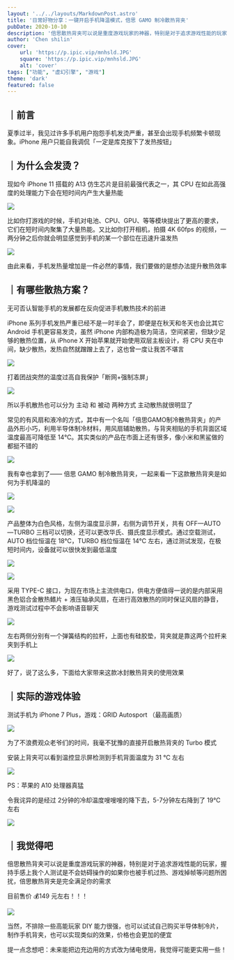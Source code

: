 ```yaml
---
layout: '../../layouts/MarkdownPost.astro'
title: '日常好物分享：一键开启手机降温模式，倍思 GAMO 制冷散热背夹'
pubDate: 2020-10-10
description: '倍思散热背夹可以说是重度游戏玩家的神器，特别是对于追求游戏性能的玩家'
author: 'Chen shilin'
cover:
    url: 'https://p.ipic.vip/mnhsld.JPG'
    square: 'https://p.ipic.vip/mnhsld.JPG'
    alt: 'cover'
tags: ["功能", "虚幻引擎", "游戏"] 
theme: 'dark'
featured: false
---
```


## ｜前言

夏季过半，我见过许多手机用户抱怨手机发烫严重，甚至会出现手机频繁卡顿现象。iPhone 用户只能自我调侃「一定是库克按下了发热按钮」

## ｜为什么会发烫？

现如今 iPhone 11 搭载的 A13 仿生芯片是目前最强代表之一，其 CPU 在如此高强度的处理能力下会在短时间内产生大量热能

![](https://zaaap-1254235226.cos.ap-guangzhou.myqcloud.com/long_pic/2020/10/10/20201010121206586.jpg?size=482x271&imageMogr2/format/jpeg/quality/60)

比如你打游戏的时候，手机对电池、CPU、GPU、等等模块提出了更高的要求，它们在短时间内聚集了大量热能。又比如你打开相机，拍摄 4K 60fps 的视频，一两分钟之后你就会明显感觉到手机的某一个部位在迅速升温发热

![](https://zaaap-1254235226.cos.ap-guangzhou.myqcloud.com/long_pic/2020/10/10/20201010121206908.jpg?size=1440x1080&imageMogr2/format/jpeg/quality/60)

由此来看，手机发热量增加是一件必然的事情，我们要做的是想办法提升散热效率

## ｜有哪些散热方案？

无可否认智能手机的发展都在反向促进手机散热技术的前进

iPhone 系列手机发热严重已经不是一时半会了，即便是在秋天和冬天也会比其它Android 手机更容易发烫，虽然 iPhone 内部构造极为简洁，空间紧密，但缺少足够的散热位置，从 iPhone X 开始苹果就开始使用双层主板设计，将 CPU 夹在中间，缺少散热，发热自然就蹭蹭上去了，这也曾一度让我苦不堪言

![](https://zaaap-1254235226.cos.ap-guangzhou.myqcloud.com/long_pic/2020/10/10/2020101012120627.jpg?size=1472x828&imageMogr2/format/jpeg/quality/60)

打着团战突然的温度过高自我保护「断网+强制冻屏」

![](https://zaaap-1254235226.cos.ap-guangzhou.myqcloud.com/long_pic/2020/10/10/20201010121206466.jpg?size=1920x1080&imageMogr2/format/jpeg/quality/60)

所以手机散热也可以分为 主动 和 被动 两种方式 主动散热就很明显了

常见的有风扇和液冷的方式，其中有一个名叫「倍思GAMO制冷散热背夹」的产品外形小巧，利用半导体制冷材料，用风扇辅助散热，与背夹相贴的手机背面区域温度最高可降低至 14℃。其实类似的产品在市面上还有很多，像小米和黑鲨做的都挺不错的

![](https://zaaap-1254235226.cos.ap-guangzhou.myqcloud.com/long_pic/2020/10/10/20201010121206815.jpg?size=1920x1080&imageMogr2/format/jpeg/quality/60)

我有幸也拿到了—— 倍思 GAMO 制冷散热背夹，一起来看一下这款散热背夹是如何为手机降温的

![](https://zaaap-1254235226.cos.ap-guangzhou.myqcloud.com/long_pic/2020/10/10/20201010121206186.jpg?size=1920x1080&imageMogr2/format/jpeg/quality/60)

![](https://zaaap-1254235226.cos.ap-guangzhou.myqcloud.com/long_pic/2020/10/10/20201010121206155.jpg?size=1919x1080&imageMogr2/format/jpeg/quality/60)

产品整体为白色风格，左侧为温度显示屏，右侧为调节开关，共有 OFF—AUTO—TURBO 三档可以切换，还可以更改华氏、摄氏度显示模式。通过空载测试，AUTO 档位恒温在 18℃，TURBO 档位恒温在 14℃ 左右，通过测试发现，在极短时间内，设备就可以很快发到最低温度

![](https://zaaap-1254235226.cos.ap-guangzhou.myqcloud.com/long_pic/2020/10/10/20201010121207514.jpg?size=1920x1080&imageMogr2/format/jpeg/quality/60)

![](https://zaaap-1254235226.cos.ap-guangzhou.myqcloud.com/long_pic/2020/10/10/2020101012120712.jpg?size=1920x1080&imageMogr2/format/jpeg/quality/60)

采用 TYPE-C 接口，为现在市场上主流供电口，供电方便值得一说的是内部采用黑色铝合金散热鳍片 + 液压轴承风扇，在进行高效散热的同时保证风扇的静音，游戏测试过程中不会影响语音聊天

![](https://zaaap-1254235226.cos.ap-guangzhou.myqcloud.com/long_pic/2020/10/10/20201010121206718.jpg?size=1920x1080&imageMogr2/format/jpeg/quality/60)

左右两侧分别有一个弹簧结构的拉杆，上面也有硅胶垫，背夹就是靠这两个拉杆来夹到手机上

![](https://zaaap-1254235226.cos.ap-guangzhou.myqcloud.com/long_pic/2020/10/10/20201010121206193.jpg?size=1920x1080&imageMogr2/format/jpeg/quality/60)

好了，说了这么多，下面给大家带来这款冰封散热背夹的使用效果

## ｜实际的游戏体验

测试手机为 iPhone 7 Plus，游戏：GRID Autosport （最高画质）

![](https://zaaap-1254235226.cos.ap-guangzhou.myqcloud.com/long_pic/2020/10/10/20201010121206739.jpg?size=1132x637&imageMogr2/format/jpeg/quality/60)

为了不浪费观众老爷们的时间，我毫不犹豫的直接开启散热背夹的 Turbo 模式

安装上背夹可以看到温控显示屏检测到手机背面温度为 31 ℃ 左右

![](https://zaaap-1254235226.cos.ap-guangzhou.myqcloud.com/long_pic/2020/10/10/2020101012120732.jpg?size=1920x1080&imageMogr2/format/jpeg/quality/60)

PS：苹果的 A10 处理器真猛

令我诧异的是经过 2分钟的冷却温度嗖嗖嗖的降下去，5-7分钟左右降到了 19℃ 左右

![](https://zaaap-1254235226.cos.ap-guangzhou.myqcloud.com/long_pic/2020/10/10/20201010121207369.jpg?size=1920x1080&imageMogr2/format/jpeg/quality/60)

## ｜我觉得吧

倍思散热背夹可以说是重度游戏玩家的神器，特别是对于追求游戏性能的玩家，握持手感上我个人测试是不会妨碍操作的如果你也被手机过热、游戏掉帧等问题所困扰，倍思散热背夹是完全满足你的需求

目前售价 💰149 元左右！！！

![](https://zaaap-1254235226.cos.ap-guangzhou.myqcloud.com/long_pic/2020/10/10/20201010121207685.jpg?size=1920x1080&imageMogr2/format/jpeg/quality/60)

当然，不排除一些高能玩家 DIY 能力很强，也可以试试自己购买半导体制冷片，制作手机背夹，也可以实现类似的效果，价格也会更加的便宜

提一点念想吧：未来能把边充边用的方式改为储电使用，我觉得可能更实用一些！
